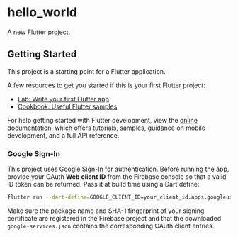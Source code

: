 # hello_world

A new Flutter project.

## Getting Started

This project is a starting point for a Flutter application.

A few resources to get you started if this is your first Flutter project:

- [Lab: Write your first Flutter app](https://docs.flutter.dev/get-started/codelab)
- [Cookbook: Useful Flutter samples](https://docs.flutter.dev/cookbook)

For help getting started with Flutter development, view the
[online documentation](https://docs.flutter.dev/), which offers tutorials,
samples, guidance on mobile development, and a full API reference.

### Google Sign-In

This project uses Google Sign-In for authentication. Before running the app,
provide your OAuth **Web client ID** from the Firebase console so that a valid
ID token can be returned. Pass it at build time using a Dart define:

```bash
flutter run --dart-define=GOOGLE_CLIENT_ID=your_client_id.apps.googleusercontent.com
```

Make sure the package name and SHA-1 fingerprint of your signing certificate
are registered in the Firebase project and that the downloaded
`google-services.json` contains the corresponding OAuth client entries.
